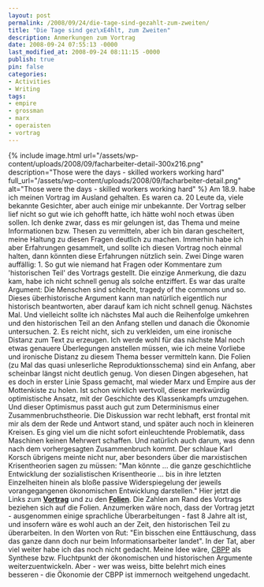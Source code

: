 ```yaml
---
layout: post
permalink: /2008/09/24/die-tage-sind-gezahlt-zum-zweiten/
title: "Die Tage sind gez\xE4hlt, zum Zweiten"
description: Anmerkungen zum Vortrag
date: 2008-09-24 07:55:13 -0000
last_modified_at: 2008-09-24 08:11:15 -0000
publish: true
pin: false
categories:
- Activities
- Writing
tags:
- empire
- grossman
- marx
- operaisten
- vortrag
---
```

{% include image.html url="/assets/wp-content/uploads/2008/09/facharbeiter-detail-300x216.png" description="Those were the days - skilled workers working hard" full_url="/assets/wp-content/uploads/2008/09/facharbeiter-detail.png" alt="Those were the days - skilled workers working hard" %} 
Am 18.9. habe ich meinen Vortrag im Ausland gehalten. Es waren ca. 20 Leute da, viele bekannte Gesichter, aber auch einige mir unbekannte. Der Vortrag selber lief nicht so gut wie ich gehofft hatte, ich hätte wohl noch etwas üben sollen. Ich denke zwar, dass es mir gelungen ist, das Thema und meine Informationen bzw. Thesen zu vermitteln, aber ich bin daran gescheitert, meine Haltung zu diesen Fragen deutlich zu machen. Immerhin habe ich aber Erfahrungen gesammelt, und sollte ich diesen Vortrag noch einmal halten, dann könnten diese Erfahrungen nützlich sein. Zwei Dinge waren auffällig: 1\. So gut wie niemand hat Fragen oder Kommentare zum 'historischen Teil' des Vortrags gestellt. Die einzige Anmerkung, die dazu kam, habe ich nicht schnell genug als solche entziffert. Es war das uralte Argument: Die Menschen sind schlecht, tragedy of the commons und so. Dieses überhistorische Argument kann man natürlich eigentlich nur historisch beantworten, aber darauf kam ich nicht schnell genug. Nächstes Mal. Und vielleicht sollte ich nächstes Mal auch die Reihenfolge umkehren und den historischen Teil an den Anfang stellen und danach die Ökonomie untersuchen. 2\. Es reicht nicht, sich zu verkleiden, um eine ironische Distanz zum Text zu erzeugen. Ich werde wohl für das nächste Mal noch etwas genauere Überlegungen anstellen müssen, wie ich meine Vorliebe und ironische Distanz zu diesem Thema besser vermitteln kann. Die Folien (zu Mal das quasi unleserliche Reproduktionsschema) sind ein Anfang, aber scheinbar längst nicht deutlich genug. Von diesen Dingen abgesehen, hat es doch in erster Linie Spass gemacht, mal wieder Marx und Empire aus der Mottenkiste zu holen. Ist schon wirklich wertvoll, dieser merkwürdig optimistische Ansatz, mit der Geschichte des Klassenkampfs umzugehen. Und dieser Optimismus passt auch gut zum Determinismus einer Zusammenbruchstheorie. Die Diskussion war recht lebhaft, erst frontal mit mir als dem der Rede und Antwort stand, und später auch noch in kleineren Kreisen. Es ging viel um die nicht sofort einleuchtende Problematik, dass Maschinen keinen Mehrwert schaffen. Und natürlich auch darum, was denn nach dem vorhergesagten Zusammenbruch kommt. Der schlaue Karl Korsch übrigens meinte nicht nur, aber besonders über die marxistischen Krisentheorien sagen zu müssen: "Man könnte ... die ganze geschichtliche Entwicklung der sozialistischen Krisentheorie ... bis in ihre letzten Einzelheiten hinein als bloße passive Widerspiegelung der jeweils vorangegangenen ökonomischen Entwicklung darstellen." Hier jetzt die Links zum **[Vortrag](/assets/wp-content/uploads/2008/09/conradnoack-dietagesindgezaehlt.pdf)** und zu den **[Folien](/assets/wp-content/uploads/2008/09/conradnoack-dietagesindgezaehlt-folien.pdf)**. Die Zahlen am Rand des Vortrags beziehen sich auf die Folien. Anzumerken wäre noch, dass der Vortrag jetzt - ausgenommen einige sprachliche Überarbeitungen - fast 8 Jahre alt ist, und insofern wäre es wohl auch an der Zeit, den historischen Teil zu überarbeiten. In den Worten von Rut: "Ein bisschen eine Enttäuschung, dass das ganze dann doch nur beim Informationsarbeiter landet". In der Tat, aber viel weiter habe ich das noch nicht gedacht. Meine Idee wäre, [CBPP](https://en.wikipedia.org/wiki/Commons-based_peer_production "Wikipedia: Commons Based Peer Production") als Synthese bzw. Fluchtpunkt der ökonomischen und historischen Argumente weiterzuentwickeln. Aber - wer was weiss, bitte belehrt mich eines besseren - die Ökonomie der CBPP ist immernoch weitgehend ungedacht.
